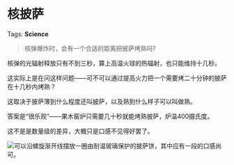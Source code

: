 # 核披萨

Tags: **Science**

> 核弹爆炸时，会有一个合适的距离把披萨烤熟吗?



核弹的光辐射释放只有不到三秒，算上高温火球的热辐射，也只能维持十几秒。

这实际上是在问这样问题——可不可以通过提高火力把一个需要烤二十分钟的披萨在十几秒内烤熟？

这取决于披萨薄到什么程度还叫披萨，以及熟到什么样子可以叫做熟。

答案是“很乐观”——果木窑炉只需要几十秒就能烤熟披萨，炉温400摄氏度。

这不是是数量级的差异，大概只是口感不见得好罢了。

![](https://pic1.zhimg.com/50/v2-9c88895b3bb416ccc6fc79d9e31e122c_720w.jpg?source=2c26e567)可以沿螺旋渐开线摆放一圈由耐温玻璃保护的披萨饼，其中应有一段的口感尚可。



